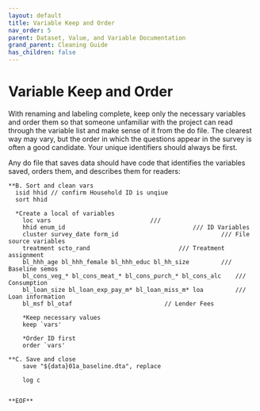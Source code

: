 ```yaml
---
layout: default
title: Variable Keep and Order
nav_order: 5
parent: Dataset, Value, and Variable Documentation
grand_parent: Cleaning Guide
has_children: false
---
```


# Variable Keep and Order
With renaming and labeling complete, keep only the necessary variables and order them so that someone unfamiliar with the project can read through the variable list and make sense of it from the do file. The clearest way may vary, but the order in which the questions appear in the survey is often a good candidate. Your unique identifiers should always be first.

Any do file that saves data should have code that identifies the variables saved, orders them, and describes them for readers:

````
**B. Sort and clean vars
  isid hhid // confirm Household ID is unqiue
  sort hhid 

  *Create a local of variables
	loc vars 		   			 		///
	hhid enum_id 	            					/// ID Variables
	cluster survey_date form_id 			            	/// File source variables
	treatment scto_rand 		 				/// Treatment assignment 
	bl_hhh_age bl_hhh_female bl_hhh_educ bl_hh_size			/// Baseline semos
	bl_cons_veg_* bl_cons_meat_* bl_cons_purch_* bl_cons_alc	/// Consumption
	bl_loan_size bl_loan_exp_pay_m* bl_loan_miss_m* loa        	/// Loan information
	bl_msf bl_otaf  						// Lender Fees

	*Keep necessary values
	keep `vars'

	*Order ID first
	order `vars'

**C. Save and close
	save "${data}01a_baseline.dta", replace

	log c


**EOF**  
  
````
